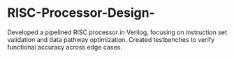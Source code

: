 # RISC-Processor-Design-
Developed a pipelined RISC processor in Verilog, focusing on instruction set validation and data pathway optimization.  Created testbenches to verify functional accuracy across edge cases.
